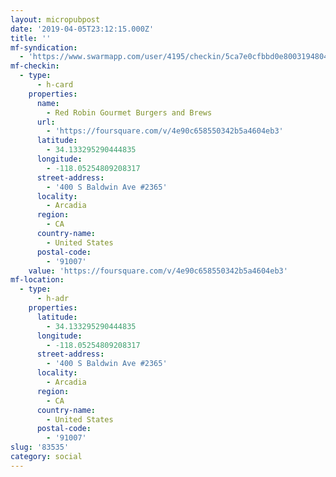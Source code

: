 ```yaml
---
layout: micropubpost
date: '2019-04-05T23:12:15.000Z'
title: ''
mf-syndication:
  - 'https://www.swarmapp.com/user/4195/checkin/5ca7e0cfbbd0e80031948049'
mf-checkin:
  - type:
      - h-card
    properties:
      name:
        - Red Robin Gourmet Burgers and Brews
      url:
        - 'https://foursquare.com/v/4e90c658550342b5a4604eb3'
      latitude:
        - 34.133295290444835
      longitude:
        - -118.05254809208317
      street-address:
        - '400 S Baldwin Ave #2365'
      locality:
        - Arcadia
      region:
        - CA
      country-name:
        - United States
      postal-code:
        - '91007'
    value: 'https://foursquare.com/v/4e90c658550342b5a4604eb3'
mf-location:
  - type:
      - h-adr
    properties:
      latitude:
        - 34.133295290444835
      longitude:
        - -118.05254809208317
      street-address:
        - '400 S Baldwin Ave #2365'
      locality:
        - Arcadia
      region:
        - CA
      country-name:
        - United States
      postal-code:
        - '91007'
slug: '83535'
category: social
---
```

